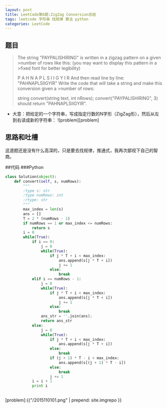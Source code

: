 ```yaml
---
layout: post
title: LeetCode第6题:ZigZag Conversion总结
tags: leetcode 字符串 找规律 算法 python 
categories: LeetCode
---
```


## 题目
> The string "PAYPALISHIRING" is written in a zigzag pattern on a given >number of rows like this: (you may want to display this pattern in a >fixed font for better legibility)
>
>P   A   H   N
>A P L S I I G
>Y   I   R
>And then read line by line: "PAHNAPLSIIGYIR"
>Write the code that will take a string and make this conversion given a >number of rows:
>
>string convert(string text, int nRows);
>convert("PAYPALISHIRING", 3) should return "PAHNAPLSIIGYIR".

* 大意：把给定的一个字符串，写成指定行数的N字形（ZigZag形），然后从左到右读成新的字符串：
![problem][problem]

## 思路和吐槽
这道题还是没有什么高深的，只是要去找规律，推通式，我再次鄙视下自己的智商。

##代码
###Python
~~~python
class Solution(object):
    def convert(self, s, numRows):
        """
        :type s: str
        :type numRows: int
        :rtype: str
        """
        max_index = len(s)
        ans = []
        T = 2 * (numRows - 1)
        if numRows == 1 or max_index <= numRows:
            return s
        i = 0
        while(True):
            if i == 0:
                j = 0
                while(True):
                    if j * T + i < max_index:
                        ans.append(s[j * T + i])
                        j += 1
                    else:
                        break
            elif i == numRows - 1:
                j = 0
                while(True):
                    if j * T + i < max_index:
                        ans.append(s[j * T + i])
                        j += 1
                    else:
                        break
                ans_str = ''.join(ans);
                return ans_str
            else:
                j = 0
                while(True):
                    if j * T + i < max_index:
                        ans.append(s[j * T + i])
                    else:
                        break
                    if (j + 1) * T - i < max_index:
                        ans.append(s[(j + 1) * T - i])
                    else:
                        break
                    j += 1
            i = i + 1
            print i
            
~~~


[problem]:{{"/2015110101.png" | prepend: site.imgrepo }}
